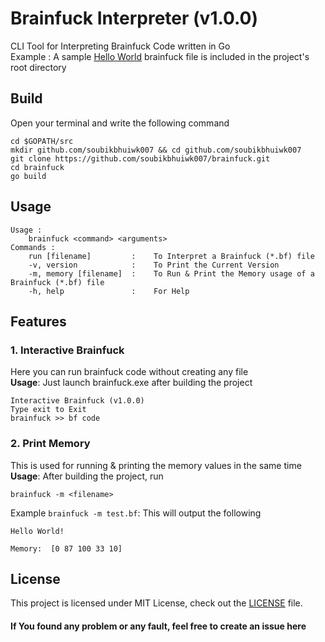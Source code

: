 # Brainfuck Interpreter (v1.0.0)
CLI Tool for Interpreting Brainfuck Code written in Go<br>
Example : A sample [Hello World](./test.bf) brainfuck file is included in the project's root directory
## Build
Open your terminal and write the following command
```
cd $GOPATH/src
mkdir github.com/soubikbhuiwk007 && cd github.com/soubikbhuiwk007
git clone https://github.com/soubikbhuiwk007/brainfuck.git
cd brainfuck
go build
```

## Usage
```
Usage : 
    brainfuck <command> <arguments>
Commands :
    run [filename]         :    To Interpret a Brainfuck (*.bf) file
    -v, version            :    To Print the Current Version
    -m, memory [filename]  :    To Run & Print the Memory usage of a Brainfuck (*.bf) file
    -h, help               :    For Help
```

## Features
### 1. Interactive Brainfuck
Here you can run brainfuck code without creating any file<br>
**Usage**: Just launch brainfuck.exe after building the project
```
Interactive Brainfuck (v1.0.0)
Type exit to Exit
brainfuck >> bf code
```
### 2. Print Memory
This is used for running & printing the memory values in the same time<br>
**Usage**: After building the project, run
```
brainfuck -m <filename>
```
Example ```brainfuck -m test.bf```:
This will output the following
```
Hello World!

Memory:  [0 87 100 33 10]
```
## License

This project is licensed under MIT License, check out the [LICENSE](./LICENSE) file.

#### If You found any problem or any fault, feel free to create an issue here
